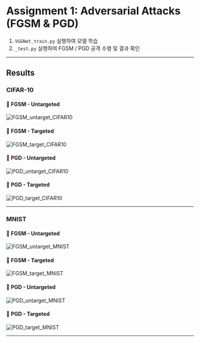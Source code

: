 # Assignment 1: Adversarial Attacks (FGSM & PGD)

1. `VGGNet_train.py` 실행하여 모델 학습  
2. `_test.py` 실행하여 FGSM / PGD 공격 수행 및 결과 확인

---

## Results

### CIFAR-10

#### 🔹 FGSM - Untargeted
![FGSM_untarget_CIFAR10](https://github.com/user-attachments/assets/3c5954b2-3ed2-446b-bbea-d14634a77c24)

#### 🔹 FGSM - Targeted
![FGSM_target_CIFAR10](https://github.com/user-attachments/assets/949fc846-10e5-4e0e-9054-21318df1c85e)

#### 🔹 PGD - Untargeted
![PGD_untarget_CIFAR10](https://github.com/user-attachments/assets/79108efd-3b85-4b1c-9a5f-9dc2d161f7b5)

#### 🔹 PGD - Targeted
![PGD_target_CIFAR10](https://github.com/user-attachments/assets/1e1ceae0-e2c0-46eb-860f-3841c01651bb)

---

### MNIST

#### 🔹 FGSM - Untargeted
![FGSM_untarget_MNIST](https://github.com/user-attachments/assets/feea9aeb-99ae-4593-8640-17289f1075f1)

#### 🔹 FGSM - Targeted
![FGSM_target_MNIST](https://github.com/user-attachments/assets/450224cc-6a79-4790-8122-872d44466926)

#### 🔹 PGD - Untargeted
![PGD_untarget_MNIST](https://github.com/user-attachments/assets/16865b88-e06c-43b8-b3eb-48ef5ea99e99)

#### 🔹 PGD - Targeted
![PGD_target_MNIST](https://github.com/user-attachments/assets/bf6820bc-7fb6-4f54-abde-d76b554324d5)

---
